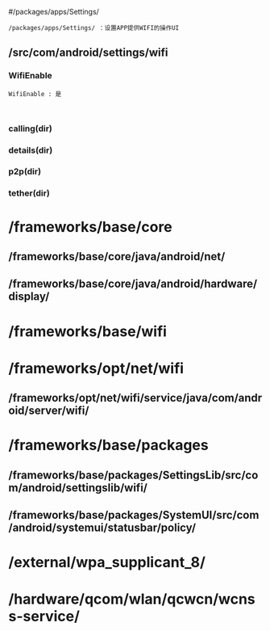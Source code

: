 #/packages/apps/Settings/
```
/packages/apps/Settings/ ：设置APP提供WIFI的操作UI

```
## /src/com/android/settings/wifi

### WifiEnable
```
WifiEnable : 是



```

### calling(dir)

### details(dir)
### p2p(dir)
### tether(dir)


#  /frameworks/base/core
## /frameworks/base/core/java/android/net/
## /frameworks/base/core/java/android/hardware/display/

#  /frameworks/base/wifi


#   /frameworks/opt/net/wifi
##  /frameworks/opt/net/wifi/service/java/com/android/server/wifi/
  



#  /frameworks/base/packages
## /frameworks/base/packages/SettingsLib/src/com/android/settingslib/wifi/
## /frameworks/base/packages/SystemUI/src/com/android/systemui/statusbar/policy/



#  /external/wpa_supplicant_8/



#  /hardware/qcom/wlan/qcwcn/wcnss-service/
